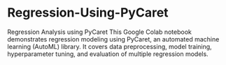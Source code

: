 # Regression-Using-PyCaret
Regression Analysis using PyCaret  This Google Colab notebook demonstrates regression modeling using PyCaret, an automated machine learning (AutoML) library. It covers data preprocessing, model training, hyperparameter tuning, and evaluation of multiple regression models.
